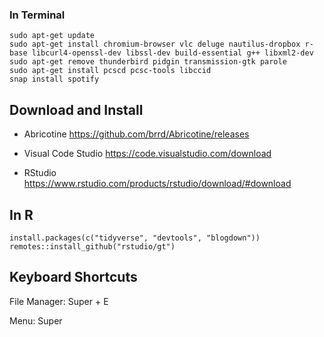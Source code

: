 
### In Terminal

```
sudo apt-get update
sudo apt-get install chromium-browser vlc deluge nautilus-dropbox r-base libcurl4-openssl-dev libssl-dev build-essential g++ libxml2-dev
sudo apt-get remove thunderbird pidgin transmission-gtk parole
sudo apt-get install pcscd pcsc-tools libccid
snap install spotify
```

## Download and Install

- Abricotine
https://github.com/brrd/Abricotine/releases

- Visual Code Studio
https://code.visualstudio.com/download

- RStudio
https://www.rstudio.com/products/rstudio/download/#download

## In R

```
install.packages(c("tidyverse", "devtools", "blogdown"))
remotes::install_github("rstudio/gt")
```

## Keyboard Shortcuts

File Manager: Super + E

Menu: Super

